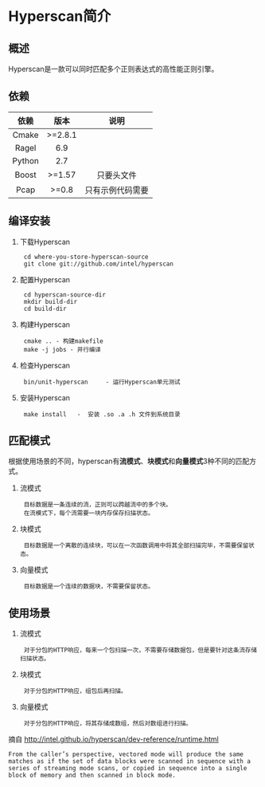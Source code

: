 # Hyperscan简介

## 概述
Hyperscan是一款可以同时匹配多个正则表达式的高性能正则引擎。

## 依赖
|依赖|版本|说明|
|:-:|:-:|:-:|
|Cmake|>=2.8.1||
|Ragel|6.9||
|Python|2.7||
|Boost|>=1.57|只要头文件|
|Pcap|>=0.8|只有示例代码需要|

## 编译安装
1. 下载Hyperscan

		cd where-you-store-hyperscan-source
		git clone git://github.com/intel/hyperscan

2. 配置Hyperscan

		cd hyperscan-source-dir
		mkdir build-dir
		cd build-dir

3. 构建Hyperscan

		cmake .. - 构建makefile
		make -j jobs - 并行编译

4. 检查Hyperscan

		bin/unit-hyperscan     - 运行Hyperscan单元测试

5. 安装Hyperscan

		make install   -  安装 .so .a .h 文件到系统目录

## 匹配模式
根据使用场景的不同，hyperscan有**流模式**、**块模式**和**向量模式**3种不同的匹配方式。

1. 流模式

		目标数据是一条连续的流，正则可以跨越流中的多个块。
        在流模式下，每个流需要一块内存保存扫描状态。

2. 块模式

		目标数据是一个离散的连续块，可以在一次函数调用中将其全部扫描完毕，不需要保留状态。

3. 向量模式

		目标数据是一个连续的数据块，不需要保留状态。

## 使用场景

1. 流模式

		对于分包的HTTP响应，每来一个包扫描一次，不需要存储数据包，但是要针对这条流存储扫描状态。

2. 块模式

		对于分包的HTTP响应，组包后再扫描。

3. 向量模式

		对于分包的HTTP响应，将其存储成数组，然后对数组进行扫描。

摘自 http://intel.github.io/hyperscan/dev-reference/runtime.html

	From the caller’s perspective, vectored mode will produce the same matches as if the set of data blocks were scanned in sequence with a series of streaming mode scans, or copied in sequence into a single block of memory and then scanned in block mode.

